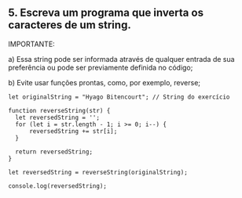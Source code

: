 ## 5. Escreva um programa que inverta os caracteres de um string.


IMPORTANTE:

a) Essa string pode ser informada através de qualquer entrada de sua preferência ou pode ser previamente definida no código;

b) Evite usar funções prontas, como, por exemplo, reverse;

```
let originalString = "Hyago Bitencourt"; // String do exercício

function reverseString(str) {
  let reversedString = ''; 
  for (let i = str.length - 1; i >= 0; i--) {
      reversedString += str[i];
  }
  
  return reversedString;
}

let reversedString = reverseString(originalString); 

console.log(reversedString);
```
